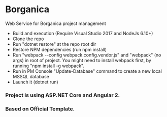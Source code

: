 # Borganica
Web Service for Borganica project management

- Build and execution (Require Visual Studio 2017 and NodeJs 6.10+)
- Clone the repo
- Run "dotnet restore" at the repo root dir
- Restore NPM dependencies (run npm install)
- Run "webpack --config webpack.config.vendor.js" and "webpack" (no args) in root of project. You might need to install webpack first, by running "npm install -g webpack".
- Run in PM Console "Update-Database" command to create a new local MSSQL database
- Launch it (dotnet run)

### Project is using ASP.NET Core and Angular 2.
### Based on Official Template.
